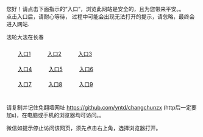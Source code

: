 您好！请点击下面指示的“入口”，浏览此网站是安全的，且为您带来平安。。 <br/>
点击入口后，请耐心等待， 过程中可能会出现无法打开的提示，请忽略，最终会进入网站. </br>

法轮大法在长春<br/>
<div style="padding:10px"><a style="margin:20px" target="_blank" href="https://d16mjobu3b618j.cloudfront.net/2Qpsp?xwrehdxk" id="ccLink1" rel="nofollow">入口1</a> <a target="_blank" style="margin:20px" href="https://d1f896ab3mfyjq.cloudfront.net/2Qpsp?gqsewjj" id="ccLink2" rel="nofollow">入口2</a> <a style="margin:20px" target="_blank" href="https://d1fs2x4e9j7hj1.cloudfront.net/2Qpsp?orvfzkx" id="ccLink3" rel="nofollow">入口3</a></div>

<div style="padding:10px" ><a style="margin:20px" target="_blank" href="https://d16mjobu3b618j.cloudfront.net/2Qpsp?xwrehdxk" id="ccLink4" rel="nofollow">入口4</a> <a style="margin:20px" href="https://d1f896ab3mfyjq.cloudfront.net/2Qpsp?gqsewjj" target="_blank" id="ccLink5" rel="nofollow">入口5</a> <a style="margin:20px" href="https://d1fs2x4e9j7hj1.cloudfront.net/2Qpsp?orvfzkx" target="_blank" id="ccLink6" rel="nofollow">入口6</a></div>

<div style="padding:10px"><a style="margin:20px" target="_blank" href="https://d16mjobu3b618j.cloudfront.net/2Qpsp?xwrehdxk" id="ccLink7" rel="nofollow">入口7</a> <a style="margin:20px" href="https://d1f896ab3mfyjq.cloudfront.net/2Qpsp?gqsewjj" target="_blank" id="ccLink8" rel="nofollow">入口8</a> <a style="margin:20px" target="_blank" href="https://d1fs2x4e9j7hj1.cloudfront.net/2Qpsp?orvfzkx" id="ccLink9" rel="nofollow">入口9</a></div>

<br/>



请复制并记住免翻墙网址 https://github.com/yntd/changchunzx (http后一定要加s)，在电脑或手机的浏览器均可访问。。<br/>

微信如提示停止访问该网页，须先点击右上角，选择浏览器打开。
